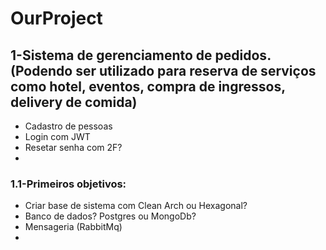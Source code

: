 # OurProject

## 1-Sistema de gerenciamento de pedidos. (Podendo ser utilizado para reserva de serviços como hotel, eventos, compra de ingressos, delivery de comida)
  - Cadastro de pessoas
  - Login com JWT
  - Resetar senha com 2F? 
  - 

### 1.1-Primeiros objetivos:
- Criar base de sistema com Clean Arch ou Hexagonal?
- Banco de dados? Postgres ou MongoDb?
- Mensageria (RabbitMq)
- 
